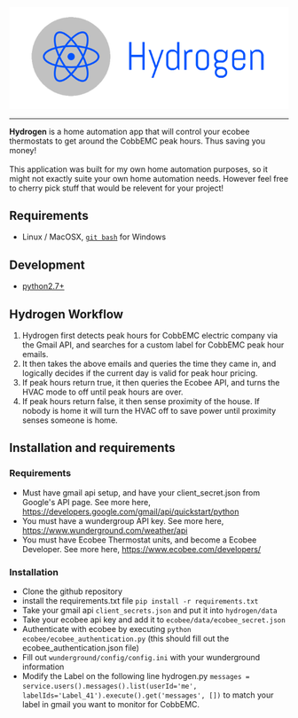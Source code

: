 <p align="center">
  <img src="hydrogen.png" />
</p>

-----------------

**Hydrogen** is a home automation app that will control your ecobee thermostats to get around the CobbEMC peak hours. Thus saving you money!
<br><br>
This application was built for my own home automation purposes, so it might not exactly suite your own home automation needs. However feel free to cherry pick stuff that would be relevent for your project!

## Requirements

* Linux / MacOSX, [`git bash`](https://git-scm.com/download/win) for Windows

## Development

* [python2.7+](https://www.python.org/)

## Hydrogen Workflow

1. Hydrogen first detects peak hours for CobbEMC electric company via the Gmail API, and searches for a custom label for CobbEMC peak hour emails.
2. It then takes the above emails and queries the time they came in, and logically decides if the current day is valid for peak hour pricing.
3. If peak hours return true, it then queries the Ecobee API, and turns the HVAC mode to off until peak hours are over.
4. If peak hours return false, it then sense proximity of the house. If nobody is home it will turn the HVAC off to save power until proximity senses someone is home.


## Installation and requirements

### Requirements

- Must have gmail api setup, and have your client_secret.json from Google's API page. See more here, https://developers.google.com/gmail/api/quickstart/python
- You must have a wundergroup API key. See more here, https://www.wunderground.com/weather/api
- You must have Ecobee Thermostat units, and become a Ecobee Developer. See more here, https://www.ecobee.com/developers/


### Installation
- Clone the github repository
- install the requirements.txt file `pip install -r requirements.txt`
- Take your gmail api `client_secrets.json` and put it into `hydrogen/data`
- Take your ecobee api key and add it to `ecobee/data/ecobee_secret.json`
- Authenticate with ecobee by executing `python ecobee/ecobee_authentication.py` (this should fill out the ecobee_authentication.json file) 
- Fill out `wunderground/config/config.ini` with your wunderground information
- Modify the Label on the following line hydrogen.py `messages = service.users().messages().list(userId='me', labelIds='Label_41').execute().get('messages', [])` to match your label in gmail you want to monitor for CobbEMC.
